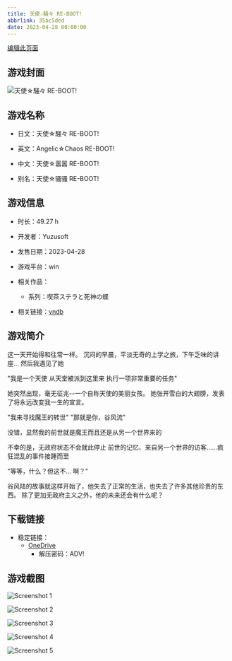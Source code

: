 ```yaml
---
title: 天使☆騒々 RE-BOOT!
abbrlink: 35bc5ded
date: 2023-04-28 00:00:00
---
```

[编辑此页面](https://github.com/ACG-3/ADV3-source/blob/main/source/_posts/games/%E5%A4%A9%E4%BD%BF%E2%98%86%E9%A8%92%E3%80%85%20RE-BOOT%21.md)

## 游戏封面

![天使☆騒々 RE-BOOT!](https://pan.timero.xyz/d/onedrive/img_lib_001/%E5%A4%A9%E4%BD%BF%E2%98%86%E9%A8%92%E3%80%85%20RE-BOOT%21_cover.avif)


## 游戏名称

- 日文：天使☆騒々 RE-BOOT!
- 英文：Angelic☆Chaos RE-BOOT!
- 中文：天使☆嚣嚣 RE-BOOT!

- 别名：天使☆骚骚 RE-BOOT!


## 游戏信息

- 时长：49.27 h
- 开发者：Yuzusoft
- 发售日期：2023-04-28
- 游戏平台：win
- 相关作品：
   - 系列：喫茶ステラと死神の蝶

- 相关链接：[vndb](https://vndb.org/v40520)


## 游戏简介

这一天开始得和往常一样。
沉闷的早晨，平淡无奇的上学之旅，下午乏味的讲座...
然后我遇见了她

"我是一个天使 从天堂被派到这里来 执行一项非常重要的任务"

她突然出现，毫无征兆--一个自称天使的美丽女孩。
她张开雪白的大翅膀，发表了将永远改变我一生的宣言。

"我来寻找魔王的转世"
"那就是你，谷风流"

没错，显然我的前世就是魔王而且还是从另一个世界来的

不幸的是，无政府状态不会就此停止
前世的记忆、来自另一个世界的访客......疯狂混乱的事件接踵而至

"等等，什么？但这不... 啊？"

谷风陆的故事就这样开始了，他失去了正常的生活，也失去了许多其他珍贵的东西。
除了更加无政府主义之外，他的未来还会有什么呢？




## 下载链接

- 稳定链接：
    - [OneDrive](https://pan.timero.xyz/onedrive/adv_lib_001/%E5%A4%A9%E4%BD%BF%E2%98%86%E9%A8%92%E3%80%85%20RE-BOOT%21)
        - 解压密码：ADV!



## 游戏截图


![Screenshot 1](https://pan.timero.xyz/d/onedrive/img_lib_001/%E5%A4%A9%E4%BD%BF%E2%98%86%E9%A8%92%E3%80%85%20RE-BOOT%21_Screenshot_1.avif)

![Screenshot 2](https://pan.timero.xyz/d/onedrive/img_lib_001/%E5%A4%A9%E4%BD%BF%E2%98%86%E9%A8%92%E3%80%85%20RE-BOOT%21_Screenshot_2.avif)

![Screenshot 3](https://pan.timero.xyz/d/onedrive/img_lib_001/%E5%A4%A9%E4%BD%BF%E2%98%86%E9%A8%92%E3%80%85%20RE-BOOT%21_Screenshot_3.avif)

![Screenshot 4](https://pan.timero.xyz/d/onedrive/img_lib_001/%E5%A4%A9%E4%BD%BF%E2%98%86%E9%A8%92%E3%80%85%20RE-BOOT%21_Screenshot_4.avif)

![Screenshot 5](https://pan.timero.xyz/d/onedrive/img_lib_001/%E5%A4%A9%E4%BD%BF%E2%98%86%E9%A8%92%E3%80%85%20RE-BOOT%21_Screenshot_5.avif)

